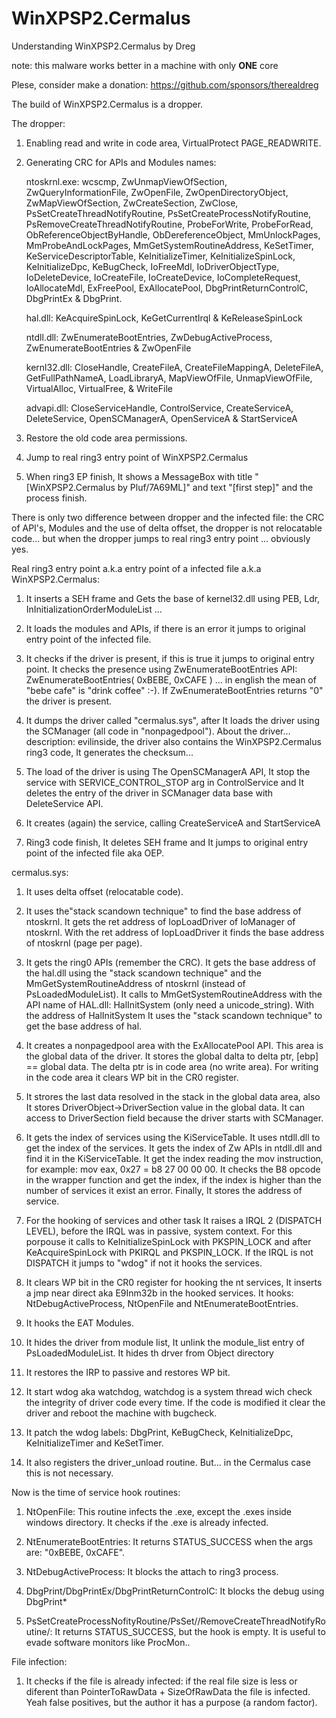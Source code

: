 # WinXPSP2.Cermalus
Understanding WinXPSP2.Cermalus by Dreg

note: this malware works better in a machine with only **ONE** core

Plese, consider make a donation: https://github.com/sponsors/therealdreg

The build of WinXPSP2.Cermalus is a dropper.

The dropper:

   1. Enabling read and write in code area, VirtualProtect PAGE_READWRITE.

   2. Generating CRC for APIs and Modules names:

      ntoskrnl.exe: wcscmp, ZwUnmapViewOfSection, ZwQueryInformationFile, ZwOpenFile, ZwOpenDirectoryObject, ZwMapViewOfSection, ZwCreateSection, ZwClose, PsSetCreateThreadNotifyRoutine, PsSetCreateProcessNotifyRoutine, PsRemoveCreateThreadNotifyRoutine, ProbeForWrite, ProbeForRead, ObReferenceObjectByHandle, ObDereferenceObject, MmUnlockPages, MmProbeAndLockPages, MmGetSystemRoutineAddress, KeSetTimer, KeServiceDescriptorTable, KeInitializeTimer, KeInitializeSpinLock, KeInitializeDpc, KeBugCheck, IoFreeMdl, IoDriverObjectType, IoDeleteDevice, IoCreateFile, IoCreateDevice, IoCompleteRequest, IoAllocateMdl, ExFreePool, ExAllocatePool, DbgPrintReturnControlC, DbgPrintEx & DbgPrint.

      hal.dll: KeAcquireSpinLock, KeGetCurrentIrql & KeReleaseSpinLock

      ntdll.dll: ZwEnumerateBootEntries, ZwDebugActiveProcess, ZwEnumerateBootEntries & ZwOpenFile

      kernl32.dll: CloseHandle, CreateFileA, CreateFileMappingA, DeleteFileA, GetFullPathNameA, LoadLibraryA, MapViewOfFile, UnmapViewOfFile, VirtualAlloc, VirtualFree, & WriteFile

      advapi.dll: CloseServiceHandle, ControlService, CreateServiceA, DeleteService, OpenSCManagerA, OpenServiceA & StartServiceA

   3. Restore the old code area permissions.

   4. Jump to real ring3 entry point of WinXPSP2.Cermalus

   5. When ring3 EP finish, It shows a MessageBox with title "[WinXPSP2.Cermalus by Pluf/7A69ML]" and text "[first step]" and the process finish.

There is only two difference between dropper and the infected file: the CRC of API's, Modules and the use of delta offset, the dropper is not relocatable code... but when the dropper jumps to real ring3 entry point ... obviously yes.

Real ring3 entry point a.k.a entry point of a infected file a.k.a WinXPSP2.Cermalus:

   1. It inserts a SEH frame and Gets the base of kernel32.dll using PEB, Ldr, InInitializationOrderModuleList ...

   2. It loads the modules and APIs, if there is an error it jumps to original entry point of the infected file.

   3. It checks if the driver is present, if this is true it jumps to original entry point. It checks the presence using ZwEnumerateBootEntries API: ZwEnumerateBootEntries( 0xBEBE, 0xCAFE ) ... in english the mean of "bebe cafe" is "drink coffee" :-). If ZwEnumerateBootEntries returns "0" the driver is present.

   4. It dumps the driver called "cermalus.sys", after It loads the driver using the SCManager (all code in "nonpagedpool"). About the driver... description: evilinside, the driver also contains the WinXPSP2.Cermalus ring3 code, It generates the checksum...

   5. The load of the driver is using The OpenSCManagerA API, It stop the service with SERVICE_CONTROL_STOP arg in ControlService and It deletes the entry of the driver in SCManager data base with DeleteService API.

   6. It creates (again) the service, calling CreateServiceA and StartServiceA

   7. Ring3 code finish, It deletes SEH frame and It jumps to original entry point of the infected file aka OEP.

cermalus.sys:

   1. It uses delta offset (relocatable code).

   2. It uses the"stack scandown technique" to find the base address of ntoskrnl. It gets the ret address of IopLoadDriver of IoManager of ntoskrnl. With the ret address of IopLoadDriver it finds the base address of ntoskrnl (page per page).

   3. It gets the ring0 APIs (remember the CRC). It gets the base address of the hal.dll using the "stack scandown technique" and the MmGetSystemRoutineAddress of ntoskrnl (instead of PsLoadedModuleList). It calls to MmGetSystemRoutineAddress with the API name of HAL.dll: HalInitSystem (only need a unicode_string). With the address of HalInitSystem It uses the "stack scandown technique" to get the base address of hal.

   4. It creates a nonpagedpool area with the ExAllocatePool API. This area is the global data of the driver. It stores the global dalta to delta ptr, [ebp] == global data. The delta ptr is in code area (no write area). For writing in the code area it clears WP bit in the CR0 register.

   5. It strores the last data resolved in the stack in the global data area, also It stores DriverObject->DriverSection value in the global data. It can access to DriverSection field because the driver starts with SCManager.

   6. It gets the index of services using the KiServiceTable. It uses ntdll.dll to get the index of the services. It gets the index of Zw APIs in ntdll.dll and find it in the KiServiceTable. It get the index reading the mov instruction, for example: mov eax, 0x27 = b8 27 00 00 00. It checks the B8 opcode in the wrapper function and get the index, if the index is higher than the number of services it exist an error. Finally, It stores the address of service.

   7. For the hooking of services and other task It raises a IRQL 2 (DISPATCH LEVEL), before the IRQL was in passive, system context. For this porpouse it calls to KeInitializeSpinLock with PKSPIN_LOCK and after KeAcquireSpinLock with PKIRQL and PKSPIN_LOCK. If the IRQL is not DISPATCH it jumps to "wdog" if not it hooks the services.

   8. It clears WP bit in the CR0 register for hooking the nt services, It inserts a jmp near direct aka E9Inm32b in the hooked services. It hooks: NtDebugActiveProcess, NtOpenFile and NtEnumerateBootEntries.

   9. It hooks the EAT Modules.

  10. It hides the driver from module list, It unlink the module_list entry of PsLoadedModuleList. It hides th drver from Object directory

  11. It restores the IRP to passive and restores WP bit.

  12. It start wdog aka watchdog, watchdog is a system thread wich check the integrity of driver code every time. If the code is modified it clear the driver and reboot the machine with bugcheck.

  13. It patch the wdog labels: DbgPrint, KeBugCheck, KeInitializeDpc, KeInitializeTimer and KeSetTimer.

  14. It also registers the driver_unload routine. But... in the Cermalus case this is not necessary.

Now is the time of service hook routines:

   1. NtOpenFile: This routine infects the .exe, except the .exes inside windows directory. It checks if the .exe is already infected.

   2. NtEnumerateBootEntries: It returns STATUS_SUCCESS when the args are: "0xBEBE, 0xCAFE".

   3. NtDebugActiveProcess: It blocks the attach to ring3 process.

   4. DbgPrint/DbgPrintEx/DbgPrintReturnControlC: It blocks the debug using DbgPrint*

   5. PsSetCreateProcessNofityRoutine/PsSet//RemoveCreateThreadNotifyRoutine/: It returns STATUS_SUCCESS, but the hook is empty. It is useful to evade software monitors like ProcMon..

File infection:

   1. It checks if the file is already infected: if the real file size is less or diferent than PointerToRawData + SizeOfRawData the file is infected. Yeah false positives, but the author it has a purpose (a random factor).



